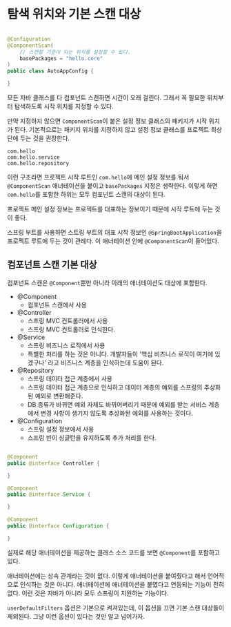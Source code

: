 # 탐색 위치와 기본 스캔 대상

```java

@Configuration
@ComponentScan(
    // 스캔할 기준이 되는 위치를 설정할 수 있다.
    basePackages = "hello.core"
)
public class AutoAppConfig {

}
```

모든 자바 클래스를 다 컴포넌트 스캔하면 시간이 오래 걸린다. 그래서 꼭 필요한 위치부터 탐색하도록 시작 위치를 지정할 수 있다.

만약 지정하지 않으면 `ComponentScan`이 붙은 설정 정보 클래스의 패키지가 시작 위치가 된다. 기본적으로는 패키지 위치를 지정하지 않고 설정 정보 클래스를 프로젝트
최상단에 두는 것을 권장한다.

```text
com.hello
com.hello.service
com.hello.repository
```

이런 구조라면 프로젝트 시작 루트인 `com.hello`에 메인 설정 정보를 둬서 `@ComponentScan` 애너테이션을 붙이고 `basePackages` 지정은 생략한다.
이렇게 하면 `com.hello`를 포함한 하위는 모두 컴포넌트 스캔의 대상이 된다.

프로젝트 메인 설정 정보는 프로젝트를 대표하는 정보이기 때문에 시작 루트에 두는 것이 좋다.

스프링 부트를 사용하면 스트링 부트의 대표 시작 정보인 `@SpringBootApplication`을 프로젝트 루트에 두는 것이 관례다. 이 애너테이션
안에 `@ComponentScan`이 들어있다.

## 컴포넌트 스캔 기본 대상

컴포넌트 스캔은 `@Component`뿐만 아니라 아래의 애너테이션도 대상에 포함한다.

- @Component
    - 컴포넌트 스캔에서 사용
- @Controller
    - 스프링 MVC 컨트롤러에서 사용
    - 스프링 MVC 컨트롤러로 인식한다.
- @Service
    - 스프링 비즈니스 로직에서 사용
    - 특별한 처리를 하는 것은 아니다. 개발자들이 '핵심 비즈니스 로직이 여기에 있겠구나' 라고 비즈니스 계층을 인식하는데 도움이 된다.
- @Repository
    - 스프링 데이터 접근 계층에서 사용
    - 스프링 데이터 접근 계층으로 인식하고 데이터 계층의 예외를 스프링의 추상화된 예외로 변환해준다.
    - DB 종류가 바뀌면 예외 자체도 바뀌어버리기 때문에 예외를 받는 서비스 계층에서 변경 사항이 생기지 않도록 추상화된 예외를 사용하는 것이다.
- @Configuration
    - 스프링 설정 정보에서 사용
    - 스프링 빈이 싱글턴을 유지하도록 추가 처리를 한다.

```java

@Component
public @interface Controller {

}

@Component
public @interface Service {

}

@Component
public @interface Configuration {

}
```

실제로 해당 애너테이션을 제공하는 클래스 소스 코드를 보면 `@Component`를 포함하고 있다.

애너테이션에는 상속 관계라는 것이 없다. 이렇게 애너테이션을 붙여줬다고 해서 언어적으로 인식하는 것은 아니다. 애너테이션에 애너테이션을 붙였다고 연동되는 기능이 전혀 없다. 이런 것은 자바가 아니라 모두 스프링이 지원하는 기능이다.

`userDefaultFilters` 옵션은 기본으로 켜져있는데, 이 옵션을 끄면 기본 스캔 대상들이 제외된다. 그냥 이런 옵션이 있다는 것만 알고 넘어가자.